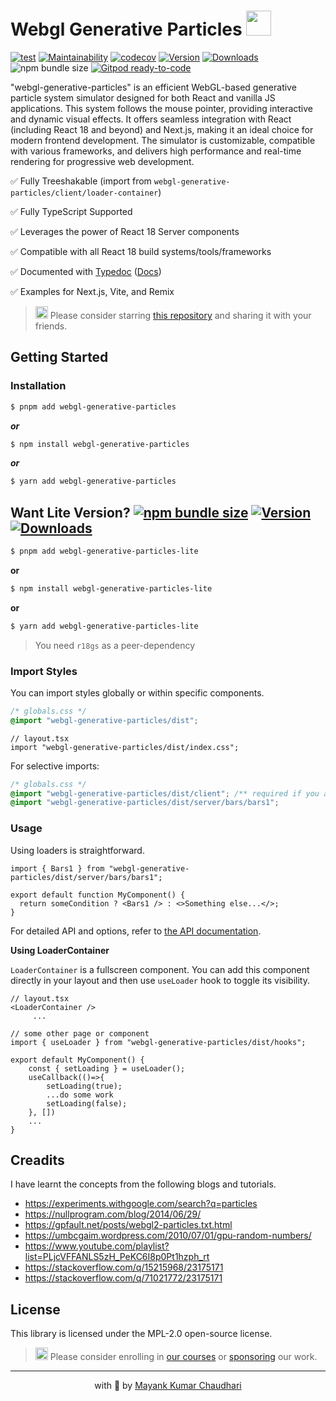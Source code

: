 # Webgl Generative Particles <img src="https://github.com/react18-tools/webgl-generative-particles/blob/main/popper.png?raw=true" style="height: 40px"/>

[![test](https://github.com/react18-tools/webgl-generative-particles/actions/workflows/test.yml/badge.svg)](https://github.com/react18-tools/webgl-generative-particles/actions/workflows/test.yml) [![Maintainability](https://api.codeclimate.com/v1/badges/17e43ef7ca4593a18757/maintainability)](https://codeclimate.com/github/react18-tools/webgl-generative-particles/maintainability) [![codecov](https://codecov.io/gh/react18-tools/webgl-generative-particles/graph/badge.svg)](https://codecov.io/gh/react18-tools/webgl-generative-particles) [![Version](https://img.shields.io/npm/v/webgl-generative-particles.svg?colorB=green)](https://www.npmjs.com/package/webgl-generative-particles) [![Downloads](https://img.jsdelivr.com/img.shields.io/npm/d18m/webgl-generative-particles.svg)](https://www.npmjs.com/package/webgl-generative-particles) ![npm bundle size](https://img.shields.io/bundlephobia/minzip/webgl-generative-particles) [![Gitpod ready-to-code](https://img.shields.io/badge/Gitpod-ready--to--code-blue?logo=gitpod)](https://gitpod.io/from-referrer/)

"webgl-generative-particles" is an efficient WebGL-based generative particle system simulator designed for both React and vanilla JS applications. This system follows the mouse pointer, providing interactive and dynamic visual effects. It offers seamless integration with React (including React 18 and beyond) and Next.js, making it an ideal choice for modern frontend development. The simulator is customizable, compatible with various frameworks, and delivers high performance and real-time rendering for progressive web development.

✅ Fully Treeshakable (import from `webgl-generative-particles/client/loader-container`)

✅ Fully TypeScript Supported

✅ Leverages the power of React 18 Server components

✅ Compatible with all React 18 build systems/tools/frameworks

✅ Documented with [Typedoc](https://react18-tools.github.io/webgl-generative-particles) ([Docs](https://react18-tools.github.io/webgl-generative-particles))

✅ Examples for Next.js, Vite, and Remix

> <img src="https://github.com/react18-tools/webgl-generative-particles/blob/main/popper.png?raw=true" style="height: 20px"/> Please consider starring [this repository](https://github.com/react18-tools/webgl-generative-particles) and sharing it with your friends.

## Getting Started

### Installation

```bash
$ pnpm add webgl-generative-particles
```

**_or_**

```bash
$ npm install webgl-generative-particles
```

**_or_**

```bash
$ yarn add webgl-generative-particles
```

## Want Lite Version? [![npm bundle size](https://img.shields.io/bundlephobia/minzip/webgl-generative-particles-lite)](https://www.npmjs.com/package/webgl-generative-particles-lite) [![Version](https://img.shields.io/npm/v/webgl-generative-particles-lite.svg?colorB=green)](https://www.npmjs.com/package/webgl-generative-particles-lite) [![Downloads](https://img.jsdelivr.com/img.shields.io/npm/d18m/webgl-generative-particles-lite.svg)](https://www.npmjs.com/package/webgl-generative-particles-lite)

```bash
$ pnpm add webgl-generative-particles-lite
```

**or**

```bash
$ npm install webgl-generative-particles-lite
```

**or**

```bash
$ yarn add webgl-generative-particles-lite
```

> You need `r18gs` as a peer-dependency

### Import Styles

You can import styles globally or within specific components.

```css
/* globals.css */
@import "webgl-generative-particles/dist";
```

```tsx
// layout.tsx
import "webgl-generative-particles/dist/index.css";
```

For selective imports:

```css
/* globals.css */
@import "webgl-generative-particles/dist/client"; /** required if you are using LoaderContainer */
@import "webgl-generative-particles/dist/server/bars/bars1";
```

### Usage

Using loaders is straightforward.

```tsx
import { Bars1 } from "webgl-generative-particles/dist/server/bars/bars1";

export default function MyComponent() {
  return someCondition ? <Bars1 /> : <>Something else...</>;
}
```

For detailed API and options, refer to [the API documentation](https://react18-tools.github.io/webgl-generative-particles).

**Using LoaderContainer**

`LoaderContainer` is a fullscreen component. You can add this component directly in your layout and then use `useLoader` hook to toggle its visibility.

```tsx
// layout.tsx
<LoaderContainer />
	 ...
```

```tsx
// some other page or component
import { useLoader } from "webgl-generative-particles/dist/hooks";

export default MyComponent() {
	const { setLoading } = useLoader();
	useCallback(()=>{
		setLoading(true);
		...do some work
		setLoading(false);
	}, [])
	...
}
```

## Creadits

I have learnt the concepts from the following blogs and tutorials.

- https://experiments.withgoogle.com/search?q=particles
- https://nullprogram.com/blog/2014/06/29/
- https://gpfault.net/posts/webgl2-particles.txt.html
- https://umbcgaim.wordpress.com/2010/07/01/gpu-random-numbers/
- https://www.youtube.com/playlist?list=PLjcVFFANLS5zH_PeKC6I8p0Pt1hzph_rt
- https://stackoverflow.com/q/15215968/23175171
- https://stackoverflow.com/q/71021772/23175171

## License

This library is licensed under the MPL-2.0 open-source license.

> <img src="https://github.com/react18-tools/webgl-generative-particles/blob/main/popper.png?raw=true" style="height: 20px"/> Please consider enrolling in [our courses](https://mayank-chaudhari.vercel.app/courses) or [sponsoring](https://github.com/sponsors/mayank1513) our work.

<hr />

<p align="center" style="text-align:center">with 💖 by <a href="https://mayank-chaudhari.vercel.app" target="_blank">Mayank Kumar Chaudhari</a></p>
